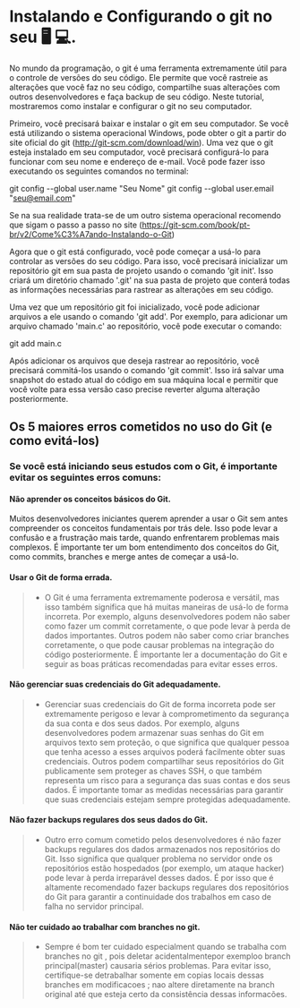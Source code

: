 # Instalando e Configurando o git no seu 🖥️ 💻.

No mundo da programação, o git é uma ferramenta extremamente útil para o controle de versões do seu código. Ele permite que você rastreie as alterações que você faz no seu código, compartilhe suas alterações com outros desenvolvedores e faça backup de seu código. Neste tutorial, mostraremos como instalar e configurar o git no seu computador.

Primeiro, você precisará baixar e instalar o git em seu computador. Se você está utilizando o sistema operacional Windows, pode obter o git a partir do site oficial do git (http://git-scm.com/download/win). Uma vez que o git esteja instalado em seu computador, você precisará configurá-lo para funcionar com seu nome e endereço de e-mail. Você pode fazer isso executando os seguintes comandos no terminal:

git config --global user.name "Seu Nome" 
git config --global user.email "seu@email.com"

Se na sua realidade trata-se de um outro sistema operacional recomendo que sigam o passo a passo no site (https://git-scm.com/book/pt-br/v2/Come%C3%A7ando-Instalando-o-Git) 

Agora que o git está configurado, você pode começar a usá-lo para controlar as versões do seu código. Para isso, você precisará inicializar um repositório git em sua pasta de projeto usando o comando 'git init'. Isso criará um diretório chamado '.git' na sua pasta de projeto que conterá todas as informações necessárias para rastrear as alterações em seu código.

Uma vez que um repositório git foi inicializado, você pode adicionar arquivos a ele usando o comando 'git add'. Por exemplo, para adicionar um arquivo chamado 'main.c' ao repositório, você pode executar o comando:

git add main.c

Após adicionar os arquivos que deseja rastrear ao repositório, você precisará commitá-los usando o comando 'git commit'. Isso irá salvar uma snapshot do estado atual do código em sua máquina local e permitir que você volte para essa versão caso precise reverter alguma alteração posteriormente. 


## Os 5 maiores erros cometidos no uso do Git (e como evitá-los) 


### Se você está iniciando seus estudos com o Git, é importante evitar os seguintes erros comuns:


#### Não aprender os conceitos básicos do Git.
Muitos desenvolvedores iniciantes querem aprender a usar o Git sem antes compreender os conceitos fundamentais por trás dele. Isso pode levar a confusão e a frustração mais tarde, quando enfrentarem problemas mais complexos. É importante ter um bom entendimento dos conceitos do Git, como commits, branches e merge antes de começar a usá-lo.

#### Usar o Git de forma errada.
> - O Git é uma ferramenta extremamente poderosa e versátil, mas isso também significa que há muitas maneiras de usá-lo de forma incorreta. Por exemplo, alguns desenvolvedores podem não saber como fazer um commit corretamente, o que pode levar à perda de dados importantes. Outros podem não saber como criar branches corretamente, o que pode causar problemas na integração do código posteriormente. É importante ler a documentação do Git e seguir as boas práticas recomendadas para evitar esses erros.

#### Não gerenciar suas credenciais do Git adequadamente.
> - Gerenciar suas credenciais do Git de forma incorreta pode ser extremamente perigoso e levar à comprometimento da segurança da sua conta e dos seus dados. Por exemplo, alguns desenvolvedores podem armazenar suas senhas do Git em arquivos texto sem proteção, o que significa que qualquer pessoa que tenha acesso a esses arquivos poderá facilmente obter suas credenciais. Outros podem compartilhar seus repositórios do Git publicamente sem proteger as chaves SSH, o que também representa um risco para a segurança das suas contas e dos seus dados. É importante tomar as medidas necessárias para garantir que suas credenciais estejam sempre protegidas adequadamente.

#### Não fazer backups regulares dos seus dados do Git.
> - Outro erro comum cometido pelos desenvolvedores é não fazer backups regulares dos dados armazenados nos repositórios do Git. Isso significa que qualquer problema no servidor onde os repositórios estão hospedados (por exemplo, um ataque hacker) pode levar à perda irreparável desses dados. É por isso que é altamente recomendado fazer backups regulares dos repositórios do Git para garantir a continuidade dos trabalhos em caso de falha no servidor principal.

#### Não ter cuidado ao trabalhar com branches no git. 
> - Sempre é bom ter cuidado especialment quando se trabalha com branches no git , pois deletar acidentalmentepor exemploo branch principal(master) causaria sérios problemas. Para evitar isso, certifique-se detrabalhar somente em copias locais dessas branches em modificacoes ; nao altere diretamente na branch original até que esteja certo da consistência dessas informacões.




